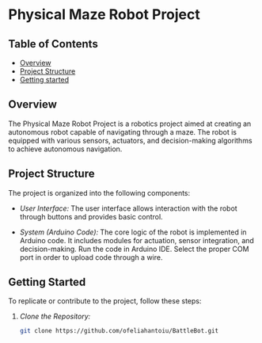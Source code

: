 # Physical Maze Robot Project

## Table of Contents
- [Overview](#overview)
- [Project Structure](#projectstructure)
- [Getting started](#gettingstarted)

## Overview

The Physical Maze Robot Project is a robotics project aimed at creating an autonomous robot capable of navigating through a maze. The robot is equipped with various sensors, actuators, and decision-making algorithms to achieve autonomous navigation.

## Project Structure

The project is organized into the following components:

- *User Interface:* The user interface allows interaction with the robot through buttons and provides basic control.

- *System (Arduino Code):* The core logic of the robot is implemented in Arduino code. It includes modules for actuation, sensor integration, and decision-making. Run the code in Arduino IDE. Select the proper COM port in order to upload code through a wire.

## Getting Started

To replicate or contribute to the project, follow these steps:

1. *Clone the Repository:*
   ```bash
   git clone https://github.com/ofeliahantoiu/BattleBot.git
   
